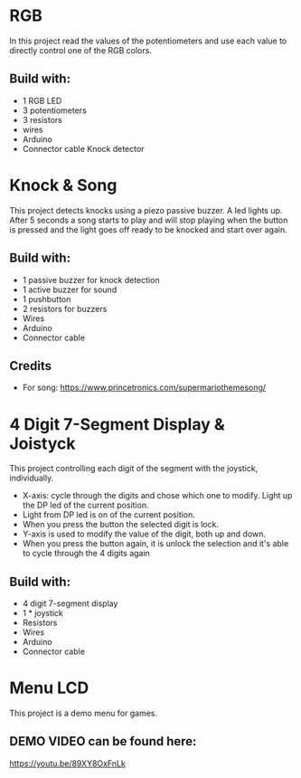  RGB 
===
In this project read the values of the potentiometers and use each value to directly control one of the RGB colors.

## Build with:

* 1 RGB LED
* 3 potentiometers
* 3 resistors 
* wires
* Arduino
* Connector cable
Knock detector


 Knock & Song
===
This project detects knocks using a piezo passive buzzer. A led lights up. After 5 seconds a song starts to play and will stop playing when the button is pressed and the light goes off ready to be knocked and start over again.

## Build with:

* 1 passive buzzer for knock detection
* 1 active buzzer for sound
* 1 pushbutton
* 2 resistors for buzzers
* Wires
* Arduino
* Connector cable

## Credits

* For song: https://www.princetronics.com/supermariothemesong/

 4 Digit 7-Segment Display & Joistyck
===
This project controlling each digit of the segment with the joystick, individually.
* X-axis: cycle through the digits and chose which one to modify. Light up the
DP led of the current position.
* Light from DP led is on of the current position.
* When you press the button the selected digit is lock. 
* Y-axis is used to modify the value of the digit, both up and down.
* When you press the button again, it is unlock the selection and it's able to cycle through the 4 digits
again

## Build with:

* 4 digit 7-segment display
* 1 * joystick
* Resistors
* Wires
* Arduino
* Connector cable

Menu LCD
===

This project is a demo menu for games.

## DEMO VIDEO can be found here: 
https://youtu.be/89XY8OxFnLk
